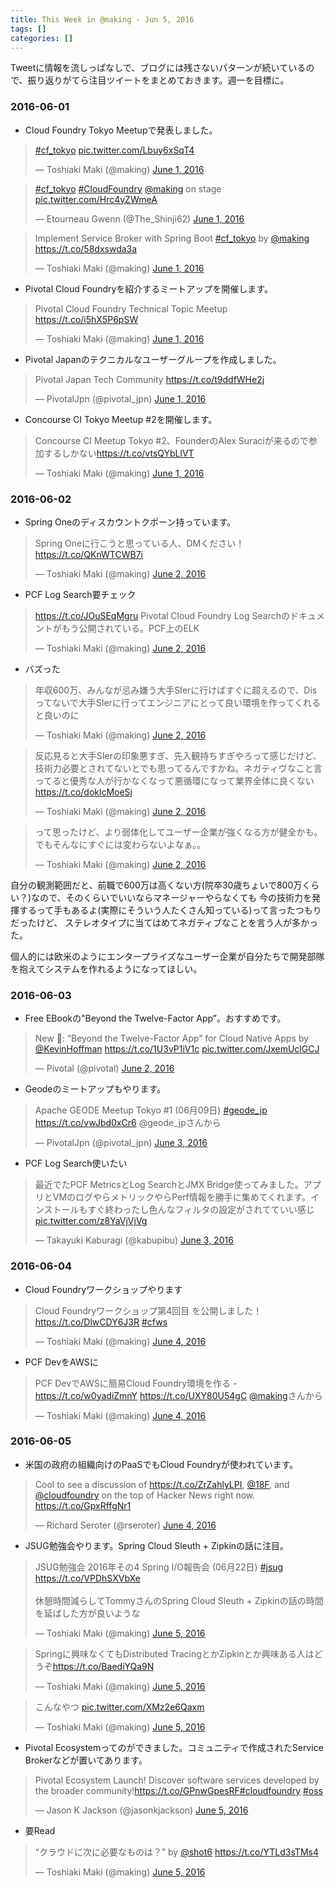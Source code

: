 ```yaml
---
title: This Week in @making - Jun 5, 2016
tags: []
categories: []
---
```


Tweetに情報を流しっぱなしで、ブログには残さないパターンが続いているので、振り返りがてら注目ツイートをまとめておきます。週一を目標に。

### 2016-06-01

* Cloud Foundry Tokyo Meetupで発表しました。

<blockquote class="twitter-tweet" data-lang="en"><p lang="und" dir="ltr"><a href="https://twitter.com/hashtag/cf_tokyo?src=hash">#cf_tokyo</a> <a href="https://t.co/Lbuy6xSqT4">pic.twitter.com/Lbuy6xSqT4</a></p>&mdash; Toshiaki Maki (@making) <a href="https://twitter.com/making/status/737941341347291136">June 1, 2016</a></blockquote>
<script async src="//platform.twitter.com/widgets.js" charset="utf-8"></script>


<blockquote class="twitter-tweet" data-lang="en"><p lang="en" dir="ltr"><a href="https://twitter.com/hashtag/cf_tokyo?src=hash">#cf_tokyo</a> <a href="https://twitter.com/hashtag/CloudFoundry?src=hash">#CloudFoundry</a> <a href="https://twitter.com/making">@making</a> on stage <a href="https://t.co/Hrc4yZWmeA">pic.twitter.com/Hrc4yZWmeA</a></p>&mdash; Etourneau Gwenn (@The_Shinji62) <a href="https://twitter.com/The_Shinji62/status/737966611022254081">June 1, 2016</a></blockquote>


<blockquote class="twitter-tweet" data-lang="en"><p lang="en" dir="ltr">Implement Service Broker with Spring Boot <a href="https://twitter.com/hashtag/cf_tokyo?src=hash">#cf_tokyo</a> by <a href="https://twitter.com/making">@making</a> <a href="https://t.co/58dxswda3a">https://t.co/58dxswda3a</a></p>&mdash; Toshiaki Maki (@making) <a href="https://twitter.com/making/status/737961210033803264">June 1, 2016</a></blockquote>



* Pivotal Cloud Foundryを紹介するミートアップを開催します。

<blockquote class="twitter-tweet" data-lang="en"><p lang="en" dir="ltr">Pivotal Cloud Foundry Technical Topic Meetup <a href="https://t.co/i5hX5P6pSW">https://t.co/i5hX5P6pSW</a></p>&mdash; Toshiaki Maki (@making) <a href="https://twitter.com/making/status/737878532429340672">June 1, 2016</a></blockquote>


* Pivotal Japanのテクニカルなユーザーグループを作成しました。

<blockquote class="twitter-tweet" data-lang="en"><p lang="cs" dir="ltr">Pivotal Japan Tech Community <a href="https://t.co/t9ddfWHe2j">https://t.co/t9ddfWHe2j</a></p>&mdash; PivotalJpn (@pivotal_jpn) <a href="https://twitter.com/pivotal_jpn/status/737935406608486400">June 1, 2016</a></blockquote>


* Concourse CI Tokyo Meetup #2を開催します。

<blockquote class="twitter-tweet" data-lang="en"><p lang="ja" dir="ltr">Concourse CI Meetup Tokyo #2、FounderのAlex Suraciが来るので参加するしかない<a href="https://t.co/vtsQYbLlVT">https://t.co/vtsQYbLlVT</a></p>&mdash; Toshiaki Maki (@making) <a href="https://twitter.com/making/status/737857349961015297">June 1, 2016</a></blockquote>


### 2016-06-02

* Spring Oneのディスカウントクポーン持っています。

<blockquote class="twitter-tweet" data-lang="en"><p lang="ja" dir="ltr">Spring Oneに行こうと思っている人、DMください！<a href="https://t.co/QKnWTCWB7i">https://t.co/QKnWTCWB7i</a></p>&mdash; Toshiaki Maki (@making) <a href="https://twitter.com/making/status/738271667693068288">June 2, 2016</a></blockquote>



* PCF Log Search要チェック

<blockquote class="twitter-tweet" data-lang="en"><p lang="ja" dir="ltr"><a href="https://t.co/JOuSEqMgru">https://t.co/JOuSEqMgru</a> Pivotal Cloud Foundry Log Searchのドキュメントがもう公開されている。PCF上のELK</p>&mdash; Toshiaki Maki (@making) <a href="https://twitter.com/making/status/738275585655341056">June 2, 2016</a></blockquote>


* バズった

<blockquote class="twitter-tweet" data-lang="en"><p lang="ja" dir="ltr">年収600万、みんなが忌み嫌う大手SIerに行けばすぐに超えるので、Disってないで大手SIerに行ってエンジニアにとって良い環境を作ってくれると良いのに</p>&mdash; Toshiaki Maki (@making) <a href="https://twitter.com/making/status/738313217517092864">June 2, 2016</a></blockquote>


<blockquote class="twitter-tweet" data-lang="en"><p lang="ja" dir="ltr">反応見ると大手SIerの印象悪すぎ、先入観持ちすぎやろって感じだけど、技術力必要とされてないとでも思ってるんですかね。ネガティヴなこと言ってると優秀な人が行かなくなって悪循環になって業界全体に良くない<a href="https://t.co/doklcMoeSj">https://t.co/doklcMoeSj</a></p>&mdash; Toshiaki Maki (@making) <a href="https://twitter.com/making/status/738340437761482752">June 2, 2016</a></blockquote>


<blockquote class="twitter-tweet" data-conversation="none" data-lang="en"><p lang="ja" dir="ltr">って思ったけど、より弱体化してユーザー企業が強くなる方が健全かも。でもそんなにすぐには変わらないよなぁ。。</p>&mdash; Toshiaki Maki (@making) <a href="https://twitter.com/making/status/738340495970041856">June 2, 2016</a></blockquote>


自分の観測範囲だと、前職で600万は高くない方(院卒30歳ちょいで800万くらい？)なので、そのくらいでいいならマネージャーやらなくても
今の技術力を発揮するって手もあるよ(実際にそういう人たくさん知っている)って言ったつもりだったけど、
ステレオタイプに当てはめてネガティブなことを言う人が多かった。

個人的には欧米のようにエンタープライズなユーザー企業が自分たちで開発部隊を抱えてシステムを作れるようになってほしい。

### 2016-06-03

* Free EBookの"Beyond the Twelve-Factor App”。おすすめです。

<blockquote class="twitter-tweet" data-lang="en"><p lang="en" dir="ltr">New 📖: “Beyond the Twelve-Factor App” for Cloud Native Apps by <a href="https://twitter.com/KevinHoffman">@KevinHoffman</a> <a href="https://t.co/1U3vP1iV1c">https://t.co/1U3vP1iV1c</a> <a href="https://t.co/JxemUclGCJ">pic.twitter.com/JxemUclGCJ</a></p>&mdash; Pivotal (@pivotal) <a href="https://twitter.com/pivotal/status/738495914994769920">June 2, 2016</a></blockquote>


* Geodeのミートアップもやります。

<blockquote class="twitter-tweet" data-lang="en"><p lang="ja" dir="ltr">Apache GEODE Meetup Tokyo #1 (06月09日) <a href="https://twitter.com/hashtag/geode_jp?src=hash">#geode_jp</a> <a href="https://t.co/vwJbd0xCr6">https://t.co/vwJbd0xCr6</a> @geode_jpさんから</p>&mdash; PivotalJpn (@pivotal_jpn) <a href="https://twitter.com/pivotal_jpn/status/738642419252482048">June 3, 2016</a></blockquote>


* PCF Log Search使いたい

<blockquote class="twitter-tweet" data-lang="en"><p lang="ja" dir="ltr">最近でたPCF MetricsとLog SearchとJMX Bridge使ってみました。アプリとVMのログやらメトリックやらPerf情報を勝手に集めてくれます。インストールもすぐ終わったし色んなフィルタの設定がされてていい感じ <a href="https://t.co/z8YaVjVjVg">pic.twitter.com/z8YaVjVjVg</a></p>&mdash; Takayuki Kaburagi (@kabupibu) <a href="https://twitter.com/kabupibu/status/738611397299314689">June 3, 2016</a></blockquote>


### 2016-06-04

* Cloud Foundryワークショップやります

<blockquote class="twitter-tweet" data-lang="en"><p lang="ja" dir="ltr">Cloud Foundryワークショップ第4回目 を公開しました！ <a href="https://t.co/DlwCDY6J3R">https://t.co/DlwCDY6J3R</a> <a href="https://twitter.com/hashtag/cfws?src=hash">#cfws</a></p>&mdash; Toshiaki Maki (@making) <a href="https://twitter.com/making/status/738958630582550529">June 4, 2016</a></blockquote>


* PCF DevをAWSに

<blockquote class="twitter-tweet" data-lang="en"><p lang="ja" dir="ltr">PCF DevでAWSに簡易Cloud Foundry環境を作る - <a href="https://t.co/w0yadiZmnY">https://t.co/w0yadiZmnY</a> <a href="https://t.co/UXY80U54gC">https://t.co/UXY80U54gC</a> <a href="https://twitter.com/making">@making</a>さんから</p>&mdash; Toshiaki Maki (@making) <a href="https://twitter.com/making/status/739012599325458437">June 4, 2016</a></blockquote>


### 2016-06-05

* 米国の政府の組織向けのPaaSでもCloud Foundryが使われています。

<blockquote class="twitter-tweet" data-lang="en"><p lang="en" dir="ltr">Cool to see a discussion of <a href="https://t.co/ZrZahlyLPI">https://t.co/ZrZahlyLPI</a>, <a href="https://twitter.com/18F">@18F</a>, and <a href="https://twitter.com/cloudfoundry">@cloudfoundry</a> on the top of Hacker News right now. <a href="https://t.co/GpxRffgNr1">https://t.co/GpxRffgNr1</a></p>&mdash; Richard Seroter (@rseroter) <a href="https://twitter.com/rseroter/status/739235130741424128">June 4, 2016</a></blockquote>


* JSUG勉強会やります。Spring Cloud Sleuth + Zipkinの話に注目。

<blockquote class="twitter-tweet" data-lang="en"><p lang="ja" dir="ltr">JSUG勉強会 2016年その4 Spring I/O報告会 (06月22日) <a href="https://twitter.com/hashtag/jsug?src=hash">#jsug</a> <a href="https://t.co/VPDhSXVbXe">https://t.co/VPDhSXVbXe</a><br><br>休憩時間減らしてTommyさんのSpring Cloud Sleuth + Zipkinの話の時間を延ばした方が良いような</p>&mdash; Toshiaki Maki (@making) <a href="https://twitter.com/making/status/739309886270410753">June 5, 2016</a></blockquote>


<blockquote class="twitter-tweet" data-lang="en"><p lang="ja" dir="ltr">Springに興味なくてもDistributed TracingとかZipkinとか興味ある人はどうぞ<a href="https://t.co/BaediYQa9N">https://t.co/BaediYQa9N</a></p>&mdash; Toshiaki Maki (@making) <a href="https://twitter.com/making/status/739312686568087552">June 5, 2016</a></blockquote>


<blockquote class="twitter-tweet" data-conversation="none" data-lang="en"><p lang="ja" dir="ltr">こんなやつ <a href="https://t.co/XMz2e6Qaxm">pic.twitter.com/XMz2e6Qaxm</a></p>&mdash; Toshiaki Maki (@making) <a href="https://twitter.com/making/status/739313290661138441">June 5, 2016</a></blockquote>


* Pivotal Ecosystemってのができました。コミュニティで作成されたService Brokerなどが置いてあります。

<blockquote class="twitter-tweet" data-lang="en"><p lang="en" dir="ltr">Pivotal Ecosystem Launch! Discover software services developed by the broader community!<a href="https://t.co/GPnwGpesRF">https://t.co/GPnwGpesRF</a><a href="https://twitter.com/hashtag/cloudfoundry?src=hash">#cloudfoundry</a> <a href="https://twitter.com/hashtag/oss?src=hash">#oss</a></p>&mdash; Jason K Jackson (@jasonkjackson) <a href="https://twitter.com/jasonkjackson/status/739328965370740736">June 5, 2016</a></blockquote>


* 要Read

<blockquote class="twitter-tweet" data-lang="en"><p lang="ja" dir="ltr">“クラウドに次に必要なものは？” by <a href="https://twitter.com/shot6">@shot6</a> <a href="https://t.co/YTLd3sTMs4">https://t.co/YTLd3sTMs4</a></p>&mdash; Toshiaki Maki (@making) <a href="https://twitter.com/making/status/739429893495128064">June 5, 2016</a></blockquote>

